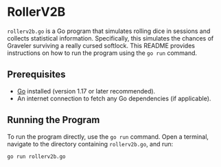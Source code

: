# RollerV2B

`rollerv2b.go` is a Go program that simulates rolling dice in sessions and collects statistical information. Specifically, this simulates the chances of Graveler surviving a really cursed softlock. This README provides instructions on how to run the program using the `go run` command.

## Prerequisites

- [Go](https://go.dev/dl/) installed (version 1.17 or later recommended).
- An internet connection to fetch any Go dependencies (if applicable).

## Running the Program

To run the program directly, use the `go run` command. Open a terminal, navigate to the directory containing `rollerv2b.go`, and run:

```bash
go run rollerv2b.go
